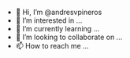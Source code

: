 - 👋 Hi, I’m @andresvpineros
- 👀 I’m interested in ...
- 🌱 I’m currently learning ...
- 💞️ I’m looking to collaborate on ...
- 📫 How to reach me ...

<!---
andresvpineros/andresvpineros is a ✨ special ✨ repository because its `README.md` (this file) appears on your GitHub profile.
You can click the Preview link to take a look at your changes.
--->
